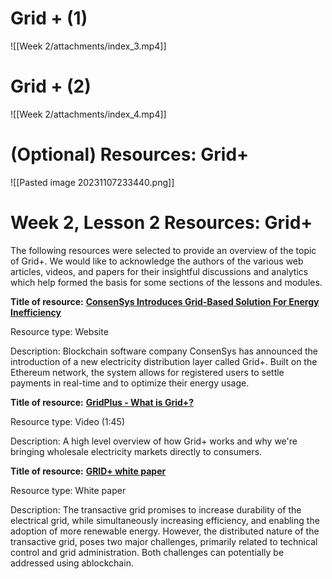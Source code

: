 # Grid + (1)
![[Week 2/attachments/index_3.mp4]]


# Grid + (2)

![[Week 2/attachments/index_4.mp4]]

# (Optional) Resources: Grid+
![[Pasted image 20231107233440.png]]
# Week 2, Lesson 2 Resources: Grid+

The following resources were selected to provide an overview of the topic of Grid+. We would like to acknowledge the authors of the various web articles, videos, and papers for their insightful discussions and analytics which help formed the basis for some sections of the lessons and modules.

**Title of resource:** [**ConsenSys Introduces Grid-Based Solution For Energy Inefficiency**](https://www.ethnews.com/consensys-introduces-grid-based-solution-for-energy-inefficiency)

Resource type: Website

Description: Blockchain software company ConsenSys has announced the introduction of a new electricity distribution layer called Grid+. Built on the Ethereum network, the system allows for registered users to settle payments in real-time and to optimize their energy usage.

**Title of resource:** [**GridPlus - What is Grid+?**](https://www.youtube.com/watch?v=rwkjAXom_6U)

Resource type: Video (1:45)

Description: A high level overview of how Grid+ works and why we're bringing wholesale electricity markets directly to consumers.

**Title of resource:** [**GRID+ white paper**](https://gridplus.io/assets/Gridwhitepaper.pdf)

Resource type: White paper

Description: The transactive grid promises to increase durability of the electrical grid, while simultaneously increasing efficiency, and enabling the adoption of more renewable energy. However, the distributed nature of the transactive grid, poses two major challenges, primarily related to technical control and grid administration. Both challenges can potentially be addressed using ablockchain.